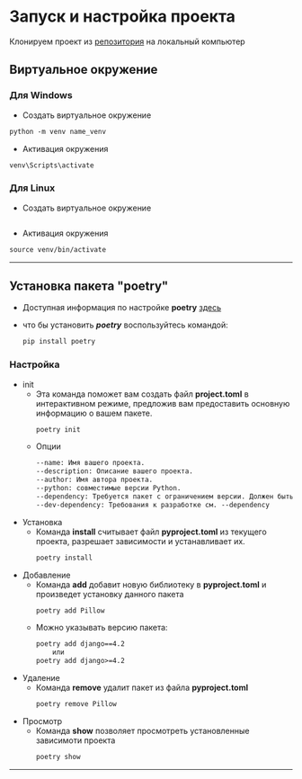 # Запуск и настройка проекта

Клонируем проект из [репозитория](https://github.com/vikneo/Algorithm-for-AVR-systems.git) на локальный компьютер

## Виртуальное окружение

### Для Windows

* Создать виртуальное окружение
```html
python -m venv name_venv
```
* Активация окружения
```html
venv\Scripts\activate
```

### Для Linux

* Создать виртуальное окружение
```html

```
* Активация окружения
```html
source venv/bin/activate
```
<hr>

## Установка пакета "poetry"

* Доступная информация по настройке **poetry** [здесь](https://python-poetry.org/docs/cli/)

* что бы установить  ***poetry***  воспользуйтесь командой:
    ```html
    pip install poetry
    ```

### Настройка

* init
    * Эта команда поможет вам создать файл **project.toml** в интерактивном режиме, предложив вам предоставить основную информацию о вашем пакете.
        ```html
        poetry init
        ```
    * Опции
        ```html
        --name: Имя вашего проекта.
        --description: Описание вашего проекта.
        --author: Имя автора проекта.
        --python: совместимые версии Python.
        --dependency: Требуется пакет с ограничением версии. Должен быть в формате foo:1.0.0
        --dev-dependency: Требования к разработке см. --dependency
        ```
* Установка
    * Команда **install** считывает файл **pyproject.toml** из текущего проекта, разрешает зависимости и устанавливает их.
        ```html
        poetry install
        ```
* Добавление
    * Команда **add** добавит новую библиотеку в **pyproject.toml** 
    и произведет установку данного пакета
        ```html
        poetry add Pillow
        ```
    * Можно указывать версию пакета:
        ```html
        poetry add django==4.2
            или
        poetry add django>=4.2
        ```
* Удаление
    * Команда **remove** удалит пакет из файла **pyproject.toml**
        ```html
        poetry remove Pillow
        ```
* Просмотр
    * Команда **show** позволяет просмотреть установленные зависимоти проекта
        ```html
        poetry show
        ```
<hr>

